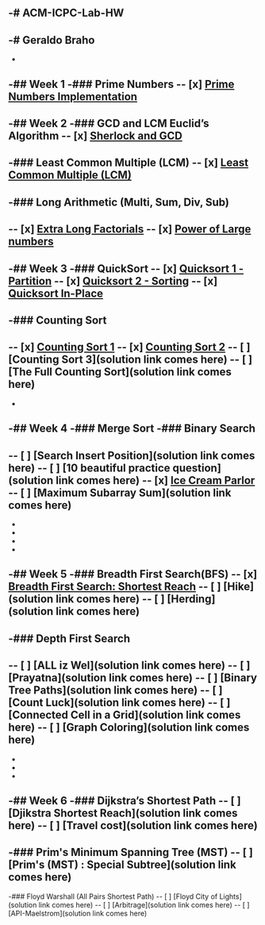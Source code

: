 -# ACM-ICPC-Lab-HW
 -
 -# Geraldo Braho
 -
 -
 -## Week 1
 -### Prime Numbers
 -- [x] [Prime Numbers Implementation ](https://github.com/NAU-ACM/ACM-ICPC-Lab-HW/blob/master/Geraldo%20Braho/HomeWorks/week%201/Prime%20Numbers.py)
 -
 -## Week 2
 -### GCD and LCM Euclid’s Algorithm
 -- [x] [Sherlock and GCD](https://github.com/NAU-ACM/ACM-ICPC-Lab-HW/blob/master/Geraldo%20Braho/HomeWorks/week%202/Sherlock%20and%20GCD.py)
 -
 -### Least Common Multiple (LCM)
 -- [x] [Least Common Multiple (LCM)](https://github.com/NAU-ACM/ACM-ICPC-Lab-HW/blob/master/Geraldo%20Braho/HomeWorks/week%202/Least%20Common%20Multiple%20(LCM).py )
 -
 -### Long Arithmetic (Multi, Sum, Div, Sub)
 -
 -- [x] [Extra Long Factorials](https://github.com/NAU-ACM/ACM-ICPC-Lab-HW/blob/master/Geraldo%20Braho/HomeWorks/week%202/Extra%20Long%20Factorials.py)
 -- [x] [Power of Large numbers](https://github.com/NAU-ACM/ACM-ICPC-Lab-HW/blob/master/Geraldo%20Braho/HomeWorks/week%202/Power%20of%20large%20numbers.py)
 -
 -## Week 3
 -### QuickSort
 -- [x] [Quicksort 1 - Partition](https://github.com/NAU-ACM/ACM-ICPC-Lab-HW/blob/master/Geraldo%20Braho/HomeWorks/week%203/Quic%20Sort-partition.py)
 -- [x] [Quicksort 2 - Sorting](https://github.com/NAU-ACM/ACM-ICPC-Lab-HW/blob/master/Geraldo%20Braho/HomeWorks/week%203/Quicksort%202%20-%20Sorting.py)
 -- [x] [Quicksort In-Place](https://github.com/NAU-ACM/ACM-ICPC-Lab-HW/blob/master/Geraldo%20Braho/HomeWorks/week%203/Quicksort%20In-Place.py)
 -
 -### Counting Sort
 -
 -- [x] [Counting Sort 1](https://github.com/NAU-ACM/ACM-ICPC-Lab-HW/blob/master/Geraldo%20Braho/HomeWorks/week%203/Counting%20sort-1.py)
 -- [x] [Counting Sort 2](https://github.com/NAU-ACM/ACM-ICPC-Lab-HW/blob/master/Geraldo%20Braho/HomeWorks/week%203/Counting%20sort-2.py)
 -- [ ] [Counting Sort 3](solution link comes here)
 -- [ ] [The Full Counting Sort](solution link comes here)
 -
 -
 -## Week 4
 -### Merge Sort
 -### Binary Search
 - 
 -- [ ] [Search Insert Position](solution link comes here)
 -- [ ] [10 beautiful practice question](solution link comes here)
 -- [x] [Ice Cream Parlor](https://github.com/geraldo1993/Hackerrank/blob/master/Algorithm/Searching/Ice%20Cream%20Parlor.py)
 -- [ ] [Maximum Subarray Sum](solution link comes here)
 -
 -
 -
 -
 -
 -## Week 5
 -### Breadth First Search(BFS)
 -- [x] [Breadth First Search: Shortest Reach](https://github.com/NAU-ACM/ACM-ICPC-Lab-HW/blob/master/Geraldo%20Braho/HomeWorks/Breadth%20First%20Search-%20Shortest%20Reach.py)
 -- [ ] [Hike](solution link comes here)
 -- [ ] [Herding](solution link comes here)
 -
 -### Depth First Search
 -
 -- [ ] [ALL iz Wel](solution link comes here)
 -- [ ] [Prayatna](solution link comes here)
 -- [ ] [Binary Tree Paths](solution link comes here)
 -- [ ] [Count Luck](solution link comes here)
 -- [ ] [Connected Cell in a Grid](solution link comes here)
 -- [ ] [Graph Coloring](solution link comes here)
 -
 -
 -
 -
 -## Week 6
 -### Dijkstra’s Shortest Path
 -- [ ] [Djikstra Shortest Reach](solution link comes here)
 -- [ ] [Travel cost](solution link comes here)
 -
 -### Prim's Minimum Spanning Tree (MST)
 -- [ ] [Prim's (MST) : Special Subtree](solution link comes here)
 -
 -### Floyd Warshall (All Pairs Shortest Path)
 -- [ ] [Floyd City of Lights](solution link comes here)
 -- [ ] [Arbitrage](solution link comes here)
 -- [ ] [API-Maelstrom](solution link comes here)
